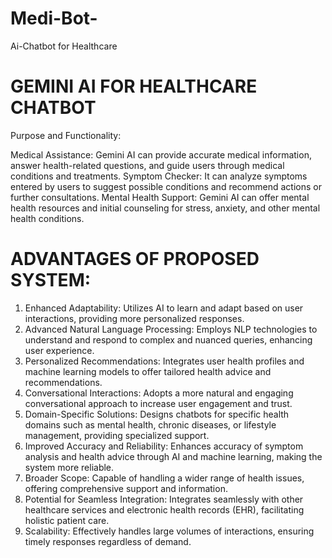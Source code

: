 # Medi-Bot-
Ai-Chatbot for Healthcare

# GEMINI AI FOR HEALTHCARE CHATBOT
Purpose and Functionality:

Medical Assistance: Gemini AI can provide accurate medical information, answer health-related questions, and guide users through medical conditions and treatments.
Symptom Checker: It can analyze symptoms entered by users to suggest possible conditions and recommend actions or further consultations.
Mental Health Support: Gemini AI can offer mental health resources and initial counseling for stress, anxiety, and other mental health conditions.

# ADVANTAGES OF PROPOSED SYSTEM:
1. Enhanced Adaptability: Utilizes AI to learn and adapt based on user interactions, 
providing more personalized responses.
2. Advanced Natural Language Processing: Employs NLP technologies to understand 
and respond to complex and nuanced queries, enhancing user experience.
3. Personalized Recommendations: Integrates user health profiles and machine learning 
models to offer tailored health advice and recommendations.
4. Conversational Interactions: Adopts a more natural and engaging conversational 
approach to increase user engagement and trust.
5. Domain-Specific Solutions: Designs chatbots for specific health domains such as 
mental health, chronic diseases, or lifestyle management, providing specialized support.
6. Improved Accuracy and Reliability: Enhances accuracy of symptom analysis and 
health advice through AI and machine learning, making the system more reliable.
7. Broader Scope: Capable of handling a wider range of health issues, offering 
comprehensive support and information.
8. Potential for Seamless Integration: Integrates seamlessly with other healthcare 
services and electronic health records (EHR), facilitating holistic patient care.
9. Scalability: Effectively handles large volumes of interactions, ensuring timely 
responses regardless of demand.

